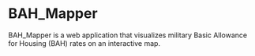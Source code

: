 # BAH_Mapper
BAH_Mapper is a web application that visualizes military Basic Allowance for Housing (BAH) rates on an interactive map. 
